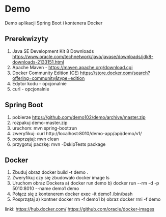 # Demo


Demo aplikacji Spring Boot i kontenera Docker  

## Prerekwizyty

1. Java SE Development Kit 8 Downloads https://www.oracle.com/technetwork/java/javase/downloads/jdk8-downloads-2133151.html
2. Apache Maven - https://maven.apache.org/download.cgi
3. Docker Community Edition (CE) https://store.docker.com/search?offering=community&type=edition
4. Edytor kodu - opcjonalnie
5. curl - opcjonalnie



## Spring Boot
1. pobierze https://github.com/demo102/demo/archive/master.zip
2. rozpakuj demo-master.zip
3. uruchom: mvn spring-boot:run
4. zweryfikuj: curl http://localhost:8010/demo-app/api/demo/v1/
5. posprzątaj: mvn clean
6. przygotuj paczkę: mvn -DskipTests package


## Docker

1. Zbuduj obraz
docker build -t demo .
2. Zweryfikuj czy się zbudowało
docker image ls
3. Uruchom obraz Dockera
a) docker run demo 
b) docker run --rm -d -p 5010:8010 --name demo1 demo 
4. Połącz się z kontenerem
docker exec -it demo1 /bin/bash
5. Posprzątaj
a) kontner docker rm -f demo1
b) obraz docker rmi -f demo


linki:
https://hub.docker.com/
https://github.com/oracle/docker-images
